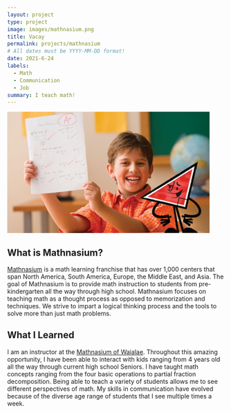 ```yaml
---
layout: project
type: project
image: images/mathnasium.png
title: Vacay
permalink: projects/mathnasium
# All dates must be YYYY-MM-DD format!
date: 2021-6-24
labels:
  - Math
  - Communication
  - Job
summary: I teach math!
---
```


<img class ="ui image" src="/images/mathnasiumkid.png">

## What is Mathnasium?

[Mathnasium](https://www.mathnasium.com/) is a math learning franchise that has over 1,000 centers that span North America, South America, Europe, the Middle East, and Asia. The goal of Mathnasium is to provide math instruction to students from pre-kindergarten all the way through high school. Mathnasium focuses on teaching math as a thought process as opposed to memorization and techniques. We strive to impart a logical thinking process and the tools to solve more than just math problems.


## What I Learned

I am an instructor at the [Mathnasium of Waialae](https://www.mathnasium.com/waialae). Throughout this amazing opportunity, I have been able to interact with kids ranging from 4 years old all the way through current high school Seniors. I have taught math concepts ranging from the four basic operations to partial fraction decomposition. Being able to teach a variety of students allows me to see different perspectives of math. My skills in communication have evolved because of the diverse age range of students that I see multiple times a week. 
